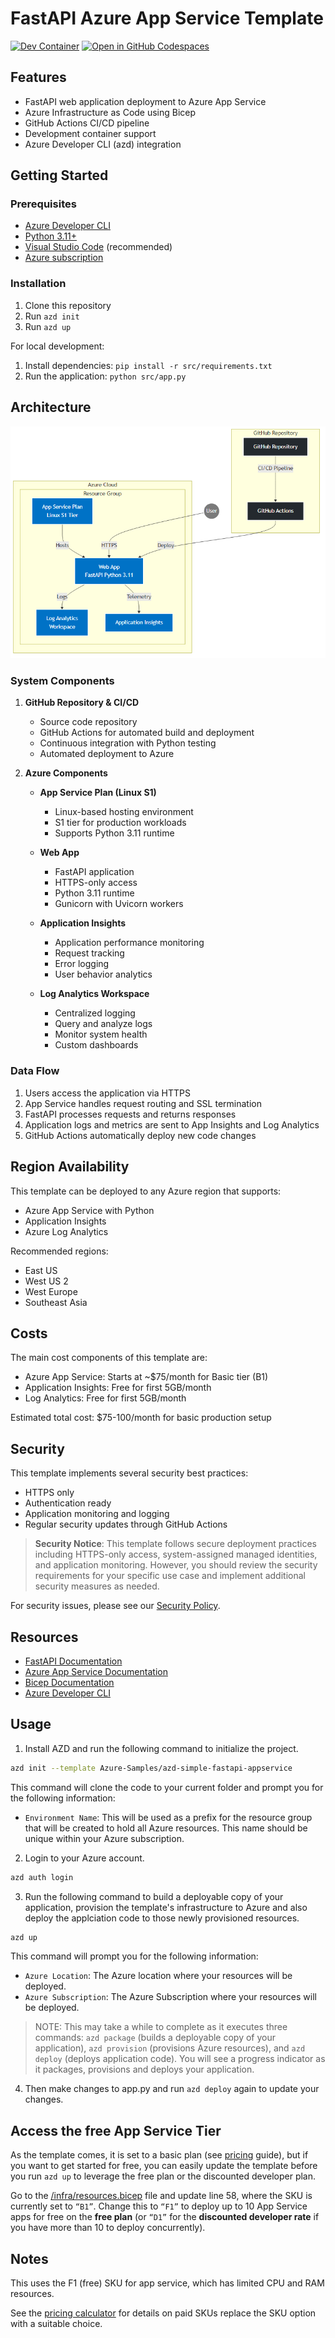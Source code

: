 <!--
---
page_type: sample
languages:
- azdeveloper
- python
- bicep
- html
products:
- azure
- azure-app-service
urlFragment: azure-simple-fastapi-appservice
name: Deploy a minimal FastAPI Application on Azure App Service (Python)
description: A tiny, no-frills, template to deploy Python's FastAPI web framework to Azure App Service in the free tier.
---
-->
<!-- YAML front-matter schema: https://review.learn.microsoft.com/en-us/help/contribute/samples/process/onboarding?branch=main#supported-metadata-fields-for-readmemd -->

# FastAPI Azure App Service Template

[![Dev Container](https://img.shields.io/static/v1?label=Dev%20Container&message=Ready&color=blue&logo=visualstudiocode)](https://vscode.dev/redirect?url=vscode://ms-vscode-remote.remote-containers/cloneInVolume?url=https://github.com/yourusername/azd-simple-fastapi-appservice)
[![Open in GitHub Codespaces](https://img.shields.io/static/v1?label=GitHub%20Codespaces&message=Open&color=brightgreen&logo=github)](https://codespaces.new/yourusername/azd-simple-fastapi-appservice)

## Features
- FastAPI web application deployment to Azure App Service
- Azure Infrastructure as Code using Bicep
- GitHub Actions CI/CD pipeline
- Development container support
- Azure Developer CLI (azd) integration

## Getting Started

### Prerequisites
- [Azure Developer CLI](https://learn.microsoft.com/azure/developer/azure-developer-cli/install-azd)
- [Python 3.11+](https://www.python.org/downloads/)
- [Visual Studio Code](https://code.visualstudio.com/) (recommended)
- [Azure subscription](https://azure.microsoft.com/free/)

### Installation
1. Clone this repository
2. Run `azd init`
3. Run `azd up`

For local development:
1. Install dependencies: `pip install -r src/requirements.txt`
2. Run the application: `python src/app.py`

## Architecture
![Architecture Diagram](diagram.png)

### System Components
1. **GitHub Repository & CI/CD**
   - Source code repository
   - GitHub Actions for automated build and deployment
   - Continuous integration with Python testing
   - Automated deployment to Azure

2. **Azure Components**
   - **App Service Plan (Linux S1)**
     - Linux-based hosting environment
     - S1 tier for production workloads
     - Supports Python 3.11 runtime
   
   - **Web App**
     - FastAPI application
     - HTTPS-only access
     - Python 3.11 runtime
     - Gunicorn with Uvicorn workers
   
   - **Application Insights**
     - Application performance monitoring
     - Request tracking
     - Error logging
     - User behavior analytics
   
   - **Log Analytics Workspace**
     - Centralized logging
     - Query and analyze logs
     - Monitor system health
     - Custom dashboards

### Data Flow
1. Users access the application via HTTPS
2. App Service handles request routing and SSL termination
3. FastAPI processes requests and returns responses
4. Application logs and metrics are sent to App Insights and Log Analytics
5. GitHub Actions automatically deploy new code changes

## Region Availability
This template can be deployed to any Azure region that supports:
- Azure App Service with Python
- Application Insights
- Azure Log Analytics

Recommended regions:
- East US
- West US 2
- West Europe
- Southeast Asia

## Costs
The main cost components of this template are:
- Azure App Service: Starts at ~$75/month for Basic tier (B1)
- Application Insights: Free for first 5GB/month
- Log Analytics: Free for first 5GB/month

Estimated total cost: $75-100/month for basic production setup

## Security
This template implements several security best practices:
- HTTPS only
- Authentication ready
- Application monitoring and logging
- Regular security updates through GitHub Actions

> **Security Notice**: This template follows secure deployment practices including HTTPS-only access, system-assigned managed identities, and application monitoring. However, you should review the security requirements for your specific use case and implement additional security measures as needed.

For security issues, please see our [Security Policy](SECURITY.md).

## Resources
- [FastAPI Documentation](https://fastapi.tiangolo.com/)
- [Azure App Service Documentation](https://learn.microsoft.com/azure/app-service/)
- [Bicep Documentation](https://learn.microsoft.com/azure/azure-resource-manager/bicep/)
- [Azure Developer CLI](https://learn.microsoft.com/azure/developer/azure-developer-cli/)

## Usage

1. Install AZD and run the following command to initialize the project.

```bash
azd init --template Azure-Samples/azd-simple-fastapi-appservice
```

This command will clone the code to your current folder and prompt you for the following information:

- `Environment Name`: This will be used as a prefix for the resource group that will be created to hold all Azure resources. This name should be unique within your Azure subscription.

2. Login to your Azure account.
```bash
azd auth login
```

3. Run the following command to build a deployable copy of your application, provision the template's infrastructure to Azure and also deploy the applciation code to those newly provisioned resources.

```bash
azd up
```

This command will prompt you for the following information:
- `Azure Location`: The Azure location where your resources will be deployed.
- `Azure Subscription`: The Azure Subscription where your resources will be deployed.

> NOTE: This may take a while to complete as it executes three commands: `azd package` (builds a deployable copy of your application), `azd provision` (provisions Azure resources), and `azd deploy` (deploys application code). You will see a progress indicator as it packages, provisions and deploys your application.

4. Then make changes to app.py and run `azd deploy` again to update your changes.

## Access the free App Service Tier

As the template comes, it is set to a basic plan (see [pricing](https://azure.microsoft.com/en-au/pricing/details/app-service/windows/#pricing) guide), but if you want to get started for free, you can easily update the template before you run `azd up` to leverage the free plan or the discounted developer plan. 

Go to the [/infra/resources.bicep](https://github.com/Azure-Samples/azd-simple-fastapi-appservice/blob/main/infra/resources.bicep) file and update line 58, where the SKU is currently set to `“B1”`. Change this to `“F1”` to deploy up to 10 App Service apps for free on the **free plan** (or `“D1”`  for the **discounted developer rate** if you have more than 10 to deploy concurrently).  

## Notes

This uses the F1 (free) SKU for app service, which has limited CPU and RAM resources.

See the [pricing calculator](https://azure.microsoft.com/en-au/pricing/calculator/) for details on paid SKUs replace the SKU option with a suitable choice.
